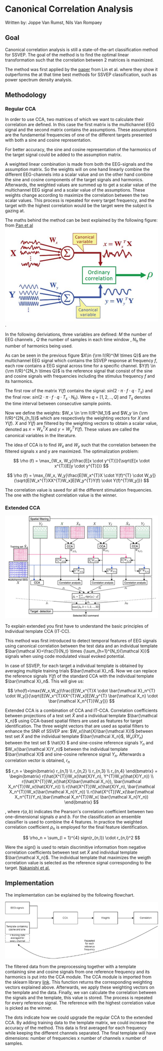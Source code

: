 # Canonical Correlation Analysis

Written by: Joppe Van Rumst, Nils Van Rompaey

## Goal

Canonical correlation analysis is still a state-of-the-art classification method for SSVEP. The goal of the method is to find the optimal linear transformation such that the correlation between 2 matrices is maximized.

The method was first applied by the [paper](https://ieeexplore.ieee.org/document/4203016) from Lin et al. where they show it outperforms the at that time best methods for SSVEP classification, such as power spectrum density analysis.

## Methodology

### Regular CCA

In order to use CCA, two matrices of which we want to calculate their correlation are defined. In this case the first matrix is the multichannel EEG signal and the second matrix contains the assumptions. These assumptions are the fundamental frequencies of one of the different targets presented with both a sine and cosine representation.

For better accuracy, the sine and cosine representation of the harmonics of the target signal could be added to the assumption matrix.

A weighted linear combination is made from both the EEG-signals and the assumption matrix. So the weights will on one hand linearly combine the different EEG-channels into a scalar value and on the other hand combine the sine and cosine components of the target signals and harmonics. Afterwards, the weighted values are summed up to get a scalar value of the multichannel EEG signal and a scalar value of the assumptions. These weights change according to maximize the correlation between the two scalar values. This process is repeated for every target frequency, and the target with the highest correlation would be the target were the subject is gazing at.

The maths behind the method can be best explained by the following figure: from [Pan et al](https://iopscience.iop.org/article/10.1088/1741-2560/8/3/036027/meta) ![alt text for screen readers](./images/CCA_scheme.JPG "Text to show on mouseover").

In the following deriviations, three variables are defined: $M$ the number of EEG channels , $Q$ the number of samples in each time window , $N_h$ the number of harmonics being used.

As can be seen in the previous figure $X\in {\rm I\!R}^{M \times Q}$ are the multichannel EEG signal which contains the SSVEP response at frequency $f$, each row contains a EEG signal across time for a specific channel. $Y(f) \in {\rm I\!R}^{2N_h \times Q}$ is the reference signal that consist of the sine and cosine signals with frequencies including the stimulus frequency $f$ and its harmonics.

The first row of the matrix $Y(f)$ contains the signal: $sin(2 \cdot \pi \cdot f \cdot q \cdot T_s)$ and the final row: $sin(2 \cdot \pi \cdot f \cdot q \cdot T_s \cdot N_h)$. Were $q$ = $[1,2,..,Q]$ and $T_s$ denotes the time interval between consecutive sample points.

Now we define the weights: $W_x \in \rm I\!R^{M_1}$ and $W_y \in {\rm I\!R}^{2N_{h_1}}$ which are respectively the weighting vectors for $X$ and $Y(f)$. $X$ and $Y(f)$ are filtered by the weighting vectors to obtain a scalar value, denoted as $x = W_x^{T}X$ and $y = W_y^{T}Y(f)$. These values are called the canonical variables in the literature.

The idea of CCA is to find $W_x$ and $W_y$ such that the correlation between the filtered signals x and y are maximized. The optimalization problem:

$$
\rho (f) = \max_{W_x, W_y}\frac{E[x \cdot y^{T}]}{\sqrt{E[x \cdot x^{T}]E[y \cdot y^{T}]}}
$$

$$
\rho (f) = \max_{W_x, W_y}\frac{E[W_x^{T}X \cdot Y(f)^{T} \cdot W_y]}{\sqrt{E[W_x^{T}XX^{T}W_x]E[W_y^{T}Y(f) \cdot Y(f)^{T}W_y]}}
$$

The correlation value is saved for all the different stimulation frequencies. The one with the highest correlation value is the winner.

### Extended CCA

![Extended CCA diagram](./images/extended_CCA_diagram.JPG "Text to show on mouseover")

To explain extended you first have to understand the basic principles of Individual template CCA (IT-CC).

This method was first introduced to detect temporal features of EEG signals using canonical correlation between the test data and an individual template $\bar{\mathcal X}=\frac{1}{N_t} \times {\sum_{h=1}^{N_t}{\mathcal X}}$ signals when using code modulated visual evoked potential.

In case of SSVEP, for each target a individual template is obtained by averaging multiple training trials $\bar{\mathcal X}_n$. Now we can replace the reference signals $Y(f)$ of the standard CCA with the individual template $\bar{\mathcal X}_n$. This will give us:

$$
\rho(f)=\max{W_x,W_y}\frac{E[W_x^{T}X \cdot \bar{\mathcal X}_n^{T} \cdot W_y]}{\sqrt{E[W_x^{T}XX^{T}W_x]E[W_y^{T} \bar{\mathcal X_n} \cdot \bar{\mathcal X_n^{T}}W_y]}}
$$

Extended CCA is a combination of CCA and IT-CCA. Correlation coefficients between projections of a test set $\hat{X}$ and a individual template $\bar{\mathcal X_n}$ using CCA-based spatial filters are used as features for target identification. The three weight vectors that are used as spatial filters to enhance the SNR of SSVEP are: $W_x(\hat{X}\bar{\mathcal X})$ between test set $\hat{X}$ and the individual template $\bar{\mathcal X_n}$, $W_x(\hat{X}Y_n)$ between the test set $ \hat{X} $ and sine-cosine reference signals $Y_n$ and $W_x(\bar{\mathcal X}Y_n)$ between the individual template $\bar{\mathcal X}$ and sine-cosine reference signal $Y_n$. Afterwards a correlation vector is obtained, $r_n$

$$
r_n = \begin{bmatrix} r_{n,1} \\ r_{n,2} \\ r_{n,3} \\ r_{n,4} \end{bmatrix} = \begin{bmatrix} r(\hat{X^{T}}W_x(\hat{X}Y_n), Y^{T}W_y(\hat{X}Y_n)) \\ r(\hat{X^{T}}W_x(\hat{X}\bar{\mathcal X_n}), \bar{\mathcal X_n^{T}}W_x(\hat{X}Y_n)) \\ r(\hat{X^{T}}W_x(\hat{X}Y_n), \bar{\mathcal X_n^{T}}W_x(\bar{\mathcal X_n}Y_n)) \\ r(\hat{X^{T}}W_x(\bar{\mathcal X_n^{T}}Y_n),\bar{\mathcal X_n^{T}}W_x( \bar{\mathcal X_n}Y_n)) \end{bmatrix}
$$

, where $r(a,b)$ indicates the Pearson's correlation coefficient between two one-dimensional signals $a$ and $b$. For the classification an ensemble classifier is used to combine the 4 features. In practice the weighted correlation coefficient $\rho_n$ is employed for the final feature identification.

$$
\rho_n = \sum_{l = 1}^{4} sign(r_{n,l}) \cdot r_{n,l}^2
$$

Were the $sign()$ is used to retain discrimitive information from negative correlation coefficients between test set $\hat{X}$ and individual template $\bar{\mathcal X_n}$. The individual template that maximizes the weigth correlation value is selected as the reference signal corresponding to the target. [Nakanishi et al.](https://www.ncbi.nlm.nih.gov/pmc/articles/PMC4610694/)

## Implementation

The implementation can be explained by the following flowchart.

![CCA_diagram](./images/CCA_diagram.jpg "Text to show on mouseover")

The filtered data from the preprocessing together with a template containing sine and cosine signals from one reference frequency and its harmonics is put into the CCA module. The CCA module is imported from the sklearn library [link](https://scikit-learn.org/stable/modules/generated/sklearn.cross_decomposition.CCA.html). This function returns the corresponding weighting vectors explained above. Afterwards, we apply these weighting vectors on the template and the data. Finally, we van calculate the correlation between the signals and the template, this value is stored. The process is repeated for every reference signal. The reference with the highest correlation value is picked as the winner.

The dots indicate how we could upgrade the regular CCA to the extended CCA. By adding training data to the template matrix, we could increase the accuracy of the method. This data is first averaged for each frequency while keeping the different channels separated. The final template will have dimensions: number of frequencies x number of channels x number of samples.

